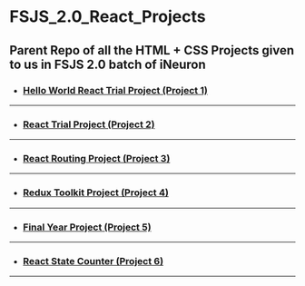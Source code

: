 # FSJS_2.0_React_Projects

## Parent Repo of all the HTML + CSS Projects given to us in FSJS 2.0 batch of iNeuron

- ### [Hello World React Trial Project (Project 1)](https://github.com/vyomPundhir/Hello_World_React_Trial)

---
- ### [React Trial Project (Project 2)](https://github.com/vyomPundhir/React_Trial_Project)

---
- ### [React Routing Project (Project 3)](https://github.com/vyomPundhir/React_Routing_Project)

---
- ### [Redux Toolkit Project (Project 4)](https://github.com/vyomPundhir/Redux_tool_kit_Project)

---
- ### [Final Year Project (Project 5)](https://github.com/vyomPundhir/Final_Year_Project)

---
- ### [React State Counter (Project 6)](https://github.com/vyomPundhir/State_Counter)

---




